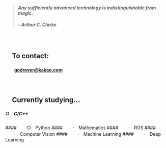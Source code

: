> #### *Any sufficiently advanced technology is indistinguishable from magic.*
> ##### - Arthur C. Clarke

　

## 　**To contact:**
#### 　　godrover@kakao.com

　

## 　**Currently studying...**
<h5>○　C/C++</h5>
#### 　　○　Python
#### 　　·　Mathematics
#### 　　·　ROS
#### 　　·　Computer Vision
#### 　　·　Machine Learning
#### 　　·　Deep Learning

